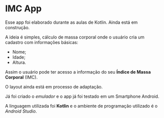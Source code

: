 # IMC App

Esse app foi elaborado durante as aulas de Kotlin.
Ainda está em construção.

A ideia é simples, cálculo de massa corporal onde o usuário cria um cadastro com informações básicas:
* Nome;
* Idade;
* Altura.

Assim o usuário pode ter acesso a informação do seu **Índice de Massa Corporal** (IMC).

O layout ainda está em processo de adaptação.

Já foi criado o *emulador* e o app já foi testado em um Smartphone Android.

A linguagem utilizada foi **Kotlin** e o ambiente de programação utilizado é o *Android Studio*.






